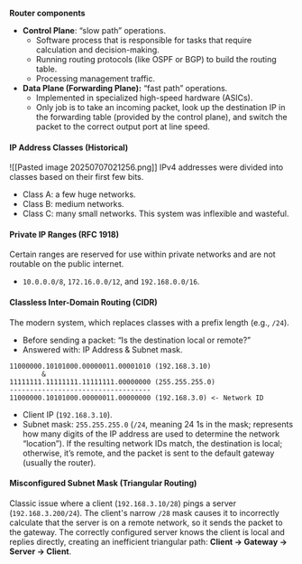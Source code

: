 **Router components**
- **Control Plane**: “slow path” operations.
	- Software process that is responsible for tasks that require calculation and decision-making.
	- Running routing protocols (like OSPF or BGP) to build the routing table.
	- Processing management traffic.
- **Data Plane (Forwarding Plane):** “fast path” operations.
	- Implemented in specialized high-speed hardware (ASICs).
	- Only job is to take an incoming packet, look up the destination IP in the forwarding table (provided by the control plane), and switch the packet to the correct output port at line speed.

#### IP Address Classes (Historical)
![[Pasted image 20250707021256.png]]
IPv4 addresses were divided into classes based on their first few bits.
- Class A: a few huge networks.
- Class B: medium networks.
- Class C: many small networks. 
This system was inflexible and wasteful.
    
#### Private IP Ranges (RFC 1918)
Certain ranges are reserved for use within private networks and are not routable on the public internet.
- `10.0.0.0/8`, `172.16.0.0/12`, and `192.168.0.0/16`.
    
#### Classless Inter-Domain Routing (CIDR)
The modern system, which replaces classes with a prefix length (e.g., `/24`). 
- Before sending a packet: “Is the destination local or remote?”
- Answered with: $\text{IP Address} \mathbin{\&} \text{Subnet mask}$.
```
11000000.10101000.00000011.00001010 (192.168.3.10)
        &
11111111.11111111.11111111.00000000 (255.255.255.0)
----------------------------------- 11000000.10101000.00000011.00000000 (192.168.3.0) <- Network ID
```
- Client IP (`192.168.3.10`).
- Subnet mask: `255.255.255.0` (`/24`, meaning 24 1s in the mask; represents how many digits of the IP address are used to determine the network “location”).
If the resulting network IDs match, the destination is local; otherwise, it’s remote, and the packet is sent to the default gateway (usually the router).

#### Misconfigured Subnet Mask (Triangular Routing)
Classic issue where a client (`192.168.3.10/28`) pings a server (`192.168.3.200/24`). The client's narrow `/28` mask causes it to incorrectly calculate that the server is on a remote network, so it sends the packet to the gateway. The correctly configured server knows the client is local and replies directly, creating an inefficient triangular path: **Client -> Gateway -> Server -> Client**.